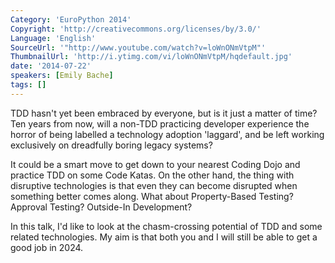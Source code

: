 ```yaml
---
Category: 'EuroPython 2014'
Copyright: 'http://creativecommons.org/licenses/by/3.0/'
Language: 'English'
SourceUrl: '"http://www.youtube.com/watch?v=loWnONmVtpM"'
ThumbnailUrl: 'http://i.ytimg.com/vi/loWnONmVtpM/hqdefault.jpg'
date: '2014-07-22'
speakers: [Emily Bache]
tags: []
---
```

TDD hasn't yet been embraced by everyone,
but is it just a matter of time? Ten years from now, will a non-TDD
practicing developer experience the horror of being labelled a
technology adoption 'laggard', and be left working exclusively on
dreadfully boring legacy systems?

It could be a smart move to get down to your nearest Coding Dojo and
practice TDD on some Code Katas. On the other hand, the thing with
disruptive technologies is that even they can become disrupted when
something better comes along. What about Property-Based Testing?
Approval Testing? Outside-In Development?

In this talk, I'd like to look at the chasm-crossing potential of TDD
and some related technologies. My aim is that both you and I will still
be able to get a good job in 2024.